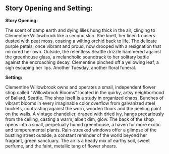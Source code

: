 ## Story Opening and Setting:

**Story Opening:**

The scent of damp earth and dying lilies hung thick in the air, clinging to Clementine Willowbrook like a second skin. She knelt, her linen trousers dusted with peat moss, coaxing a wilting orchid back to life. The delicate purple petals, once vibrant and proud, now drooped with a resignation that mirrored her own. Outside, the relentless Seattle drizzle hammered against the greenhouse glass, a melancholic soundtrack to her solitary battle against the encroaching decay. Clementine pinched off a yellowing leaf, a sigh escaping her lips. Another Tuesday, another floral funeral.

**Setting:**

Clementine Willowbrook owns and operates a small, independent flower shop called "Willowbrook Blooms" located in the quirky, artsy neighborhood of Ballard, Seattle. The shop itself is a study in organized chaos. Bunches of vibrant blooms in every imaginable color overflow from galvanized steel buckets, contrasting against the worn, wooden floors and the peeling paint on the walls. A vintage chandelier, draped with dried ivy, hangs precariously from the ceiling, casting a warm, albeit dim, glow. The back of the shop opens into a small, perpetually humid greenhouse, a haven for more exotic and temperamental plants. Rain-streaked windows offer a glimpse of the bustling street outside, a constant reminder of the world beyond her fragrant, green sanctuary. The air is a heady mix of earthy soil, sweet perfume, and the faint, metallic tang of flower shears.
